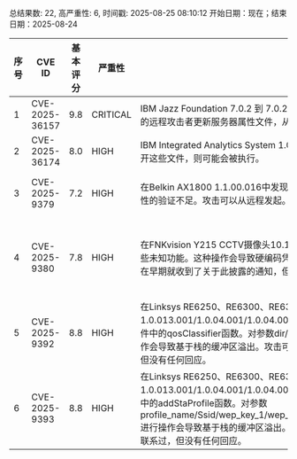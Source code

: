 总结果数: 22, 高严重性: 6, 时间戳: 2025-08-25 08:10:12
开始日期：现在；结束日期：2025-08-24

| 序号 | CVE ID | 基本评分 | 严重性 | 描述 | 参考资料 |
|-----|--------|------------|----------|-------------|------------|
| 1 | CVE-2025-36157 | 9.8  | CRITICAL | IBM Jazz Foundation 7.0.2 到 7.0.2 iFix035、7.0.3 到 7.0.3 iFix018 以及 7.1.0 到 7.1.0 iFix004 可能允许未经身份验证的远程攻击者更新服务器属性文件，从而使他们能够执行未经授权的操作。 | [1]https://www.ibm.com/support/pages/node/7242925 |
| 2 | CVE-2025-36174 | 8.0  | HIGH | IBM Integrated Analytics System 1.0.0.0 至 1.0.30.0 版本可能允许已认证用户上传具有危险类型的文件，如果其他用户打开这些文件，则可能会被执行。 | [1]https://www.ibm.com/support/pages/node/7242970 |
| 3 | CVE-2025-9379 | 7.2  | HIGH | 在Belkin AX1800 1.1.00.016中发现了一个漏洞。该漏洞影响了固件更新处理程序组件的未知功能。这种操作导致对数据真实性的验证不足。攻击可以从远程发起。供应商在早期就被联系关于此披露，但没有以任何方式回应。 | [1]https://github.com/IOTRes/IOT_Firmware_Update/blob/main/Belkin/AX1800.md<br>[2]https://vuldb.com/?ctiid.321212<br>[3]https://vuldb.com/?id.321212<br>[4]https://vuldb.com/?submit.628641 |
| 4 | CVE-2025-9380 | 7.8  | HIGH | 在FNKvision Y215 CCTV摄像头10.194.120.40中发现了一个漏洞。受此问题影响的是固件组件中的文件/etc/passwd的某些未知功能。这种操作会导致硬编码凭证。进行此类攻击需要本地访问权限。该漏洞利用方法已公开，可能会被使用。供应商在早期就收到了关于此披露的通知，但没有做出任何回应。 | [1]https://vorachat.somsuay.com/blog/Hacking%20CCTV%20FNKvision%20-%20Y215<br>[2]https://vorachat.somsuay.com/blog/Hacking%20CCTV%20FNKvision%20-%20Y215/#vulnerability-1-hardcoded-root-credentials-in-multiple-binaries<br>[3]https://vuldb.com/?ctiid.321213<br>[4]https://vuldb.com/?id.321213<br>[5]https://vuldb.com/?submit.629810 |
| 5 | CVE-2025-9392 | 8.8  | HIGH | 在Linksys RE6250、RE6300、RE6350、RE6500、RE7000和RE9000 1.0.013.001/1.0.04.001/1.0.04.002/1.1.05.003/1.2.07.001中检测到一个安全漏洞。这影响了/goform/qosClassifier文件中的qosClassifier函数。对参数dir/sFromPort/sToPort/dFromPort/dToPort/protocol/layer7/dscp/remark_dscp的这种操作会导致基于栈的缓冲区溢出。攻击可能从远程发起。该漏洞已被公开披露，并可能被利用。供应商早在披露前就被联系过，但没有任何回应。 | [1]https://github.com/wudipjq/my_vuln/blob/main/Linksys/vuln_32/32.md<br>[2]https://github.com/wudipjq/my_vuln/blob/main/Linksys/vuln_32/32.md#poc<br>[3]https://vuldb.com/?ctiid.321225<br>[4]https://vuldb.com/?id.321225<br>[5]https://vuldb.com/?submit.631537<br>[6]https://www.linksys.com/ |
| 6 | CVE-2025-9393 | 8.8  | HIGH | 在Linksys RE6250、RE6300、RE6350、RE6500、RE7000和RE9000 1.0.013.001/1.0.04.001/1.0.04.002/1.1.05.003/1.2.07.001中检测到一个漏洞。此漏洞影响文件/goform/addStaProfile中的addStaProfile函数。对参数profile_name/Ssid/wep_key_1/wep_key_2/wep_key_3/wep_key_4/wep_key_length/wep_default_key/cipher/passphrase进行操作会导致基于栈的缓冲区溢出。可以远程利用该攻击。该漏洞利用现在已公开，可能会被使用。供应商早在披露时就被联系过，但没有任何回应。 | [1]https://github.com/wudipjq/my_vuln/blob/main/Linksys/vuln_33/33.md<br>[2]https://github.com/wudipjq/my_vuln/blob/main/Linksys/vuln_33/33.md#poc<br>[3]https://vuldb.com/?ctiid.321226<br>[4]https://vuldb.com/?id.321226<br>[5]https://vuldb.com/?submit.631538<br>[6]https://www.linksys.com/ |